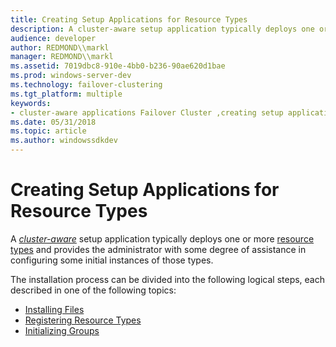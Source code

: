 ```yaml
---
title: Creating Setup Applications for Resource Types
description: A cluster-aware setup application typically deploys one or more resource types and provides the administrator with some degree of assistance in configuring some initial instances of those types.
audience: developer
author: REDMOND\\markl
manager: REDMOND\\markl
ms.assetid: 7019dbc8-910e-4bb0-b236-90ae620d1bae
ms.prod: windows-server-dev
ms.technology: failover-clustering
ms.tgt_platform: multiple
keywords:
- cluster-aware applications Failover Cluster ,creating setup applications
ms.date: 05/31/2018
ms.topic: article
ms.author: windowssdkdev
---
```


# Creating Setup Applications for Resource Types

A [*cluster-aware*](c-gly.md#-wolf-cluster-aware-application-gly) setup application typically deploys one or more [resource types](resource-types.md) and provides the administrator with some degree of assistance in configuring some initial instances of those types.

The installation process can be divided into the following logical steps, each described in one of the following topics:

-   [Installing Files](installing-files.md)
-   [Registering Resource Types](registering-resource-types.md)
-   [Initializing Groups](initializing-groups.md)

 

 




